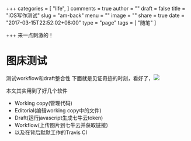 +++
categories = [
  "life",
]
comments = true
author = ""
draft = false
title = "iOS写作测试"
slug = "am-back"
menu = ""
image = ""
share = true
date = "2017-03-15T22:52:02+08:00"
type = "page"
tags = [
  "随笔"
]

+++
来一点刺激的！
<!--more-->
# 图床测试
测试workflow和draft整合性
下面就是见证奇迹的时刻，看好了，![](http://ogscovhkh.bkt.clouddn.com/workflow-IMG_0500.png)

本文其实用到了好几个软件  
- Working copy(管理代码)
- Editorial(编辑working copy中的文件)
- Draft(运行javascript生成七牛云token)
- Workflow(上传图片到七牛云并获取链接)
- 以及在背后默默工作的Travis CI

